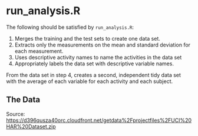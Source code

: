 # run_analysis.R

The following should be satisfied by ```run_analysis.R```: 

1. Merges the training and the test sets to create one data set.
2. Extracts only the measurements on the mean and standard deviation for each measurement. 
3. Uses descriptive activity names to name the activities in the data set
4. Appropriately labels the data set with descriptive variable names. 

From the data set in step 4, creates a second, independent tidy data set with the average of each variable for each activity and each subject.

## The Data

Source: https://d396qusza40orc.cloudfront.net/getdata%2Fprojectfiles%2FUCI%20HAR%20Dataset.zip
